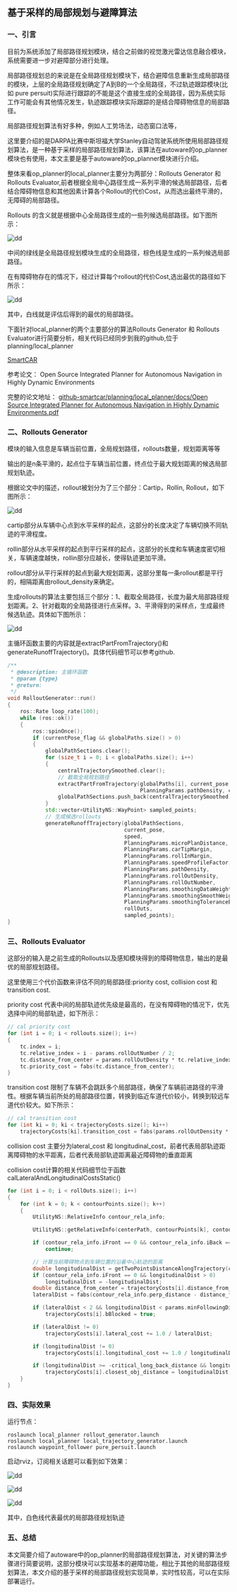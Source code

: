 ## 基于采样的局部规划与避障算法

### 一、引言
目前为系统添加了局部路径规划模块，结合之前做的视觉激光雷达信息融合模块，系统需要进一步对避障部分进行处理。

局部路径规划总的来说是在全局路径规划模块下，结合避障信息重新生成局部路径的模块，上层的全局路径规划确定了A到B的一个全局路径，不过轨迹跟踪模块(比如 pure persuit)实际进行跟踪的不能是这个直接生成的全局路径，因为系统实际工作可能会有其他情况发生，轨迹跟踪模块实际跟踪的是结合障碍物信息的局部路径。

局部路径规划算法有好多种，例如人工势场法，动态窗口法等，

这里要介绍的是DARPA比赛中斯坦福大学Stanley自动驾驶系统所使用局部路径规划算法，是一种基于采样的局部路径规划算法，该算法在autoware的op_planner模块也有使用，本文主要是基于autoware的op_planner模块进行介绍。

整体来看op_planner的local_planner主要分为两部分：Rollouts Generator 和 Rollouts Evaluator,前者根据全局中心路径生成一系列平滑的候选局部路径，后者结合障碍物信息和其他因素计算各个Rollout的代价Cost，从而选出最终平滑的，无障碍的局部路径。

Rollouts 的含义就是根据中心全局路径生成的一些列候选局部路径。如下图所示：

![dd](../pics/rollouts.png)

中间的绿线是全局路径规划模块生成的全局路径，棕色线是生成的一系列候选局部路径。

在有障碍物存在的情况下，经过计算每个rollout的代价Cost,选出最优的路径如下所示：

![dd](../pics/local_trajectory.png)

其中，白线就是评估后得到的最优的局部路径。

下面针对local_planner的两个主要部分的算法Rollouts Generator 和 Rollouts Evaluator进行简要分析，相关代码已经同步到我的github,位于planning/local_planner

[SmartCAR](https://github.com/SFXiang/4WD_Smart_Car)

参考论文：
Open Source Integrated Planner for Autonomous Navigation in Highly Dynamic Environments

完整的论文地址：
[github-smartcar/planning/local_planner/docs/Open Source Integrated Planner for Autonomous Navigation in Highly Dynamic Environments.pdf](https://github.com/sunmiaozju/smartcar/tree/dev_sunm/planning/local_planner/docs)

### 二、Rollouts Generator

模块的输入信息是车辆当前位置，全局规划路径，rollouts数量，规划距离等等

输出的是n条平滑的，起点位于车辆当前位置，终点位于最大规划距离的候选局部规划轨迹。

根据论文中的描述，rollout被划分为了三个部分：Cartip，Rollin, Rollout，如下图所示：

![dd](../pics/cartip.png)

cartip部分从车辆中心点到水平采样的起点，这部分的长度决定了车辆切换不同轨迹的平滑程度。

rollin部分从水平采样的起点到平行采样的起点，这部分的长度和车辆速度密切相关，车辆速度越快，rollin部分应越长，使得轨迹更加平滑。

rollout部分从平行采样的起点到最大规划距离，这部分里每一条rollout都是平行的，相隔距离由rollout_density来确定。

生成rollouts的算法主要包括三个部分：1、截取全局路径，长度为最大局部路径规划距离。2、针对截取的全局路径进行点采样。3、平滑得到的采样点，生成最终候选轨迹。具体如下图所示：

![dd](../pics/generator.png)

主循环函数主要的内容就是extractPartFromTrajectory()和generateRunoffTrajectory()。具体代码细节可以参考github.

```c++
/**
 * @description: 主循环函数
 * @param {type}
 * @return:
 */
void RolloutGenerator::run()
{
    ros::Rate loop_rate(100);
    while (ros::ok())
    {
        ros::spinOnce();
        if (currentPose_flag && globalPaths.size() > 0)
        {
            globalPathSections.clear();
            for (size_t i = 0; i < globalPaths.size(); i++)
            {
                centralTrajectorySmoothed.clear();
                // 截取全局规划路径
                extractPartFromTrajectory(globalPaths[i], current_pose, 50,
                                          PlanningParams.pathDensity, centralTrajectorySmoothed);
                globalPathSections.push_back(centralTrajectorySmoothed);
            }
            std::vector<UtilityNS::WayPoint> sampled_points;
            // 生成候选rollouts
            generateRunoffTrajectory(globalPathSections,
                                     current_pose,
                                     speed,
                                     PlanningParams.microPlanDistance,
                                     PlanningParams.carTipMargin,
                                     PlanningParams.rollInMargin,
                                     PlanningParams.speedProfileFactor,
                                     PlanningParams.pathDensity,
                                     PlanningParams.rollOutDensity,
                                     PlanningParams.rollOutNumber,
                                     PlanningParams.smoothingDataWeight,
                                     PlanningParams.smoothingSmoothWeight,
                                     PlanningParams.smoothingToleranceError,
                                     rollOuts,
                                     sampled_points);
}
```



### 三、Rollouts Evaluator

这部分的输入是之前生成的Rollouts以及感知模块得到的障碍物信息，输出的是最优的局部规划路径。

这里使用三个代价函数来评估不同的局部路径:priority cost, collision cost 和 transition cost.

priority cost 代表中间的局部轨迹优先级是最高的，在没有障碍物的情况下，优先选择中间的局部轨迹，如下所示：
```c++
// cal priority cost
for (int i = 0; i < rollouts.size(); i++)
{
    tc.index = i;
    tc.relative_index = i - params.rollOutNumber / 2;
    tc.distance_from_center = params.rollOutDensity * tc.relative_index;
    tc.priority_cost = fabs(tc.distance_from_center);
}
```

transition cost 限制了车辆不会跳跃多个局部路径，确保了车辆前进路径的平滑性。根据车辆当前所处的局部路径位置，转换到临近车道代价较小，转换到较远车道代价较大。如下所示：

```c++
// cal transition cost
for (int ki = 0; ki < trajectoryCosts.size(); ki++)
    trajectoryCosts[ki].transition_cost = fabs(params.rollOutDensity * (currIndex - ki));
```

collision cost 主要分为lateral_cost 和 longitudinal_cost，前者代表局部轨迹距离障碍物的水平距离，后者代表局部轨迹距离最近障碍物的垂直距离

collision cost计算的相关代码细节位于函数 calLateralAndLongitudinalCostsStatic()
```c++
for (int i = 0; i < rollOuts.size(); i++)
{
    for (int k = 0; k < contourPoints.size(); k++)
    {
        UtilityNS::RelativeInfo contour_rela_info;

        UtilityNS::getRelativeInfo(centerPath, contourPoints[k], contour_rela_info);

        if (contour_rela_info.iFront == 0 && contour_rela_info.iBack == 0 && contour_rela_info.direct_distance > 3)
            continue;

        // 计算当前障碍物点到车辆位置的沿着中心轨迹的距离
        double longitudinalDist = getTwoPointsDistanceAlongTrajectory(centerPath, car_rela_info, contour_rela_info);
        if (contour_rela_info.iFront == 0 && longitudinalDist > 0)
            longitudinalDist = -longitudinalDist;
        double distance_from_center = trajectoryCosts[i].distance_from_center;
        lateralDist = fabs(contour_rela_info.perp_distance - distance_from_center) * 2;

        if (lateralDist < 2 && longitudinalDist < params.minFollowingDistance && longitudinalDist >= -critical_long_back_distance)
            trajectoryCosts[i].bBlocked = true;

        if (lateralDist != 0)
            trajectoryCosts[i].lateral_cost += 1.0 / lateralDist;

        if (longitudinalDist != 0)
            trajectoryCosts[i].longitudinal_cost += 1.0 / longitudinalDist;

        if (longitudinalDist >= -critical_long_back_distance && longitudinalDist < trajectoryCosts[i].closest_obj_distance)
            trajectoryCosts[i].closest_obj_distance = longitudinalDist;
    }
}
```

### 四、实际效果

运行节点：
```
roslaunch local_planner rollout_generator.launch
roslaunch local_planner local_trajectory_generator.launch
roslaunch waypoint_follower pure_persuit.launch
```
启动rviz，订阅相关话题可以看到如下效果：

![dd](../pics/local_planner1.png)

![dd](../pics/local_planner2.png)

![dd](../pics/local_planner3.png)

其中，白色线代表最优的局部路径规划轨迹

### 五、总结

本文简要介绍了autoware中的op_planner的局部路径规划算法，对关键的算法步骤进行简要说明，这部分模块可以实现基本的避障功能，相比于其他的局部路径规划算法，本文介绍的基于采样的局部路径规划实现简单，实时性较高，可以在实际部署运行。
